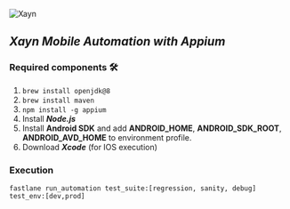 ![Xayn](https://uploads-ssl.webflow.com/5ea197660b956f76d26f0026/5ea197660b956f6b886f003d_xayn-logo.svg)

## _Xayn Mobile Automation with Appium_<a name="TOP"></a>

### Required components  🛠

1. `brew install openjdk@8`
2. `brew install maven`
3. `npm install -g appium`
4. Install **_Node.js_**
6. Install **Android SDK** and add **ANDROID_HOME**, **ANDROID_SDK_ROOT**, **ANDROID_AVD_HOME** to environment profile.
7. Download _**Xcode**_ (for IOS execution)

### Execution

`fastlane run_automation test_suite:[regression, sanity, debug] test_env:[dev,prod]`